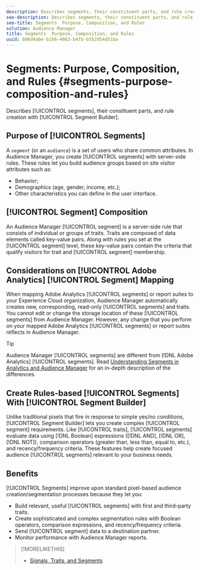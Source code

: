 ```yaml
---
description: Describes segments, their constituent parts, and rule creation with Segment Builder.
seo-description: Describes segments, their constituent parts, and rule creation with Segment Builder.
seo-title: Segments  Purpose, Composition, and Rules
solution: Audience Manager
title: Segments  Purpose, Composition, and Rules
uuid: 886d4abe-b1b6-4983-b4fb-b552d54d51ba
---
```


# Segments: Purpose, Composition, and Rules {#segments-purpose-composition-and-rules}

Describes [!UICONTROL segments], their constituent parts, and rule creation with [!UICONTROL Segment Builder].

## Purpose of [!UICONTROL Segments]

A *`segment`* (or an *`audience`*) is a set of users who share common attributes. In Audience Manager, you create [!UICONTROL segments] with server-side rules. These rules let you build audience groups based on site visitor attributes such as:

* Behavior;
* Demographics (age, gender, income, etc.);
* Other characteristics you can define in the user interface.

## [!UICONTROL Segment] Composition

An Audience Manager [!UICONTROL segment] is a server-side rule that consists of individual or groups of traits. Traits are composed of data elements called key-value pairs. Along with rules you set at the [!UICONTROL segment] level, these key-value pairs contain the criteria that qualify visitors for trait and [!UICONTROL segment] membership.

## Considerations on [!UICONTROL Adobe Analytics] [!UICONTROL Segment] Mapping

When mapping Adobe Analytics [!UICONTROL segments] or report suites to your Experience Cloud organization, Audience Manager automatically creates new, corresponding, read-only [!UICONTROL segments] and traits. You cannot edit or change the storage location of these [!UICONTROL segments] from Audience Manager. However, any change that you perform on your mapped Adobe Analytics [!UICONTROL segments] or report suites reflects in Audience Manager.

>[!TIP]
>
>Audience Manager [!UICONTROL segments] are different from [!DNL Adobe Analytics] [!UICONTROL segments]. Read [Understanding Segments in Analytics and Audience Manager](https://docs.adobe.com/content/help/en/analytics/integration/audience-analytics/audience-analytics-workflow/aam-analytics-segments.html) for an in-depth description of the differences.

## Create Rules-based [!UICONTROL Segments] With [!UICONTROL Segment Builder]

Unlike traditional pixels that fire in response to simple yes/no conditions, [!UICONTROL Segment Builder] lets you create complex [!UICONTROL segment] requirements. Like [!UICONTROL traits], [!UICONTROL segments] evaluate data using [!DNL Boolean] expressions ([!DNL AND], [!DNL OR], [!DNL NOT]), comparison operators (greater than, less than, equal to, etc.), and recency/frequency criteria. These features help create focused audience [!UICONTROL segments] relevant to your business needs.

## Benefits

[!UICONTROL Segments] improve upon standard pixel-based audience creation/segmentation processes because they let you:

* Build relevant, useful [!UICONTROL segments] with first and third-party traits.
* Create sophisticated and complex segmentation rules with Boolean operators, comparison expressions, and recency/frequency criteria.
* Send [!UICONTROL segment] data to a destination partner.
* Monitor performance with Audience Manager reports.

>[!MORELIKETHIS]
>
>* [Signals, Traits, and Segments](../../reference/signal-trait-segment.md)
